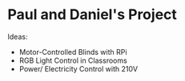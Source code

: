 # Paul and Daniel's Project

Ideas:

- Motor-Controlled Blinds with RPi
- RGB Light Control in Classrooms
- Power/ Electricity Control with 210V
